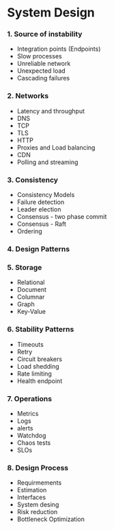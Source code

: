 # System Design

### 1. Source of instability
- Integration points (Endpoints)
- Slow processes
- Unreliable network
- Unexpected load
- Cascading failures

### 2. Networks
- Latency and throughput
- DNS
- TCP
- TLS
- HTTP
- Proxies and Load balancing
- CDN
- Polling and streaming

### 3. Consistency 
- Consistency Models
- Failure detection
- Leader election
- Consensus - two phase commit
- Consensus - Raft
- Ordering

### 4. Design Patterns

### 5. Storage
- Relational
- Document
- Columnar
- Graph
- Key-Value

### 6. Stability Patterns
- Timeouts
- Retry
- Circuit breakers
- Load shedding
- Rate limiting
- Health endpoint

### 7. Operations
- Metrics
- Logs
- alerts
- Watchdog
- Chaos tests
- SLOs

### 8. Design Process
- Requirmements
- Estimation
- Interfaces
- System desing
- Risk reduction
- Bottleneck Optimization


